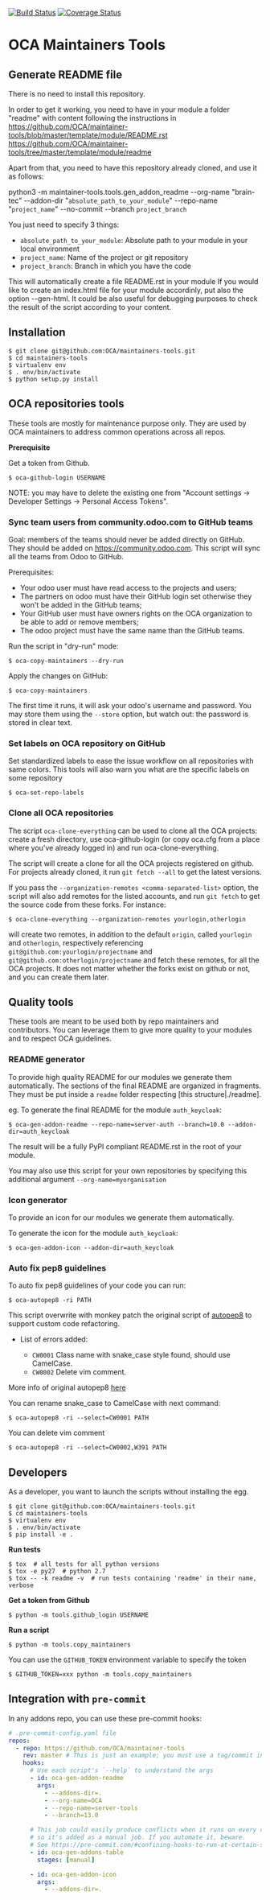 [![Build Status](https://travis-ci.org/OCA/maintainers-tools.svg?branch=master)](https://travis-ci.org/OCA/maintainers-tools)
[![Coverage Status](https://img.shields.io/coveralls/OCA/maintainers-tools.svg)](https://coveralls.io/r/OCA/maintainers-tools?branch=master)

# OCA Maintainers Tools

## Generate README file
There is no need to install this repository. 

In order to get it working, you need to have in your module a folder "readme" with content following the instructions in https://github.com/OCA/maintainer-tools/blob/master/template/module/README.rst
https://github.com/OCA/maintainer-tools/tree/master/template/module/readme

Apart from that, you need to have this repository already cloned, and use it as follows:

python3 -m maintainer-tools.tools.gen_addon_readme --org-name "brain-tec" --addon-dir "`absolute_path_to_your_module`" --repo-name "`project_name`" --no-commit --branch `project_branch`

You just need to specify 3 things:
- `absolute_path_to_your_module`: Absolute path to your module in your local environment
- `project_name`: Name of the project or git repository
- `project_branch`: Branch in which you have the code

This will automatically create a file README.rst in your module
If you would like to create an index.html file for your module accordinly, put also the option --gen-html.
It could be also useful for debugging purposes to check the result of the script according to your content. 

## Installation

    $ git clone git@github.com:OCA/maintainers-tools.git
    $ cd maintainers-tools
    $ virtualenv env
    $ . env/bin/activate
    $ python setup.py install

## OCA repositories tools

These tools are mostly for maintenance purpose only.
They are used by OCA maintainers to address common operations across all repos.

**Prerequisite**

Get a token from Github.

    $ oca-github-login USERNAME


NOTE: you may have to delete the existing one from
"Account settings -> Developer Settings -> Personal Access Tokens".


### Sync team users from community.odoo.com to GitHub teams

Goal: members of the teams should never be added directly on GitHub.
They should be added on https://community.odoo.com. This script will
sync all the teams from Odoo to GitHub.

Prerequisites:

* Your odoo user must have read access to the projects and users;
* The partners on odoo must have their GitHub login set otherwise they won't
  be added in the GitHub teams;
* Your GitHub user must have owners rights on the OCA organization to be
  able to add or remove members;
* The odoo project must have the same name than the GitHub teams.

Run the script in "dry-run" mode:

    $ oca-copy-maintainers --dry-run

Apply the changes on GitHub:

    $ oca-copy-maintainers

The first time it runs, it will ask your odoo's username and password.
You may store them using the `--store` option, but watch out: the password is stored in clear text.


### Set labels on OCA repository on GitHub

Set standardized labels to ease the issue workflow on all repositories with same colors.
This tools will also warn you what are the specific labels on some repository

    $ oca-set-repo-labels


### Clone all OCA repositories

The script `oca-clone-everything` can be used to clone all the OCA projects:
create a fresh directory, use oca-github-login (or copy oca.cfg from a place
where you've already logged in) and run oca-clone-everything.

The script will create a clone for all the OCA projects registered on
github. For projects already cloned, it run `git fetch --all` to get the
latest versions.

If you pass the `--organization-remotes
<comma-separated-list>` option, the script will also add remotes for the listed
accounts, and run `git fetch` to get the source code from these forks. For instance:

    $ oca-clone-everything --organization-remotes yourlogin,otherlogin

will create two remotes, in addition to the default `origin`, called
`yourlogin` and `otherlogin`, respectively referencing
`git@github.com:yourlogin/projectname` and
`git@github.com:otherlogin/projectname` and fetch these remotes, for all the
OCA projects. It does not matter whether the forks exist on github or not, and
you can create them later.


## Quality tools

These tools are meant to be used both by repo maintainers and contributors.
You can leverage them to give more quality to your modules and to respect OCA guidelines.


### README generator

To provide high quality README for our modules we generate them automatically.
The sections of the final README are organized in fragments.
They must be put inside a `readme` folder respecting [this structure|./readme].

eg.
To generate the final README for the module `auth_keycloak`:

    $ oca-gen-addon-readme --repo-name=server-auth --branch=10.0 --addon-dir=auth_keycloak

The result will be a fully PyPI compliant README.rst in the root of your module.

You may also use this script for your own repositories by specifying this
additional argument `--org-name=myorganisation`


### Icon generator

To provide an icon for our modules we generate them automatically.

To generate the icon for the module `auth_keycloak`:

    $ oca-gen-addon-icon --addon-dir=auth_keycloak


### Auto fix pep8 guidelines

To auto fix pep8 guidelines of your code you can run:

    $ oca-autopep8 -ri PATH

This script overwrite with monkey patch the original script of [autopep8](https://github.com/hhatto/autopep8)
to support custom code refactoring.

* List of errors added:

    - `CW0001` Class name with snake_case style found, should use CamelCase.
    - `CW0002` Delete vim comment.

More info of original autopep8 [here](https://pypi.python.org/pypi/autopep8/)

You can rename snake_case to CamelCase with next command:

    $ oca-autopep8 -ri --select=CW0001 PATH

You can delete vim comment

    $ oca-autopep8 -ri --select=CW0002,W391 PATH


## Developers

As a developer, you want to launch the scripts without installing the
egg.

    $ git clone git@github.com:OCA/maintainers-tools.git
    $ cd maintainers-tools
    $ virtualenv env
    $ . env/bin/activate
    $ pip install -e .

**Run tests**

    $ tox  # all tests for all python versions
    $ tox -e py27  # python 2.7
    $ tox -- -k readme -v  # run tests containing 'readme' in their name, verbose

**Get a token from Github**

    $ python -m tools.github_login USERNAME

**Run a script**

    $ python -m tools.copy_maintainers

You can use the `GITHUB_TOKEN` environment variable to specify the token

    $ GITHUB_TOKEN=xxx python -m tools.copy_maintainers

## Integration with `pre-commit`

In any addons repo, you can use these pre-commit hooks:

```yaml
# .pre-commit-config.yaml file
repos:
  - repo: https://github.com/OCA/maintainer-tools
    rev: master # This is just an example; you must use a tag/commit instead!
    hooks:
      # Use each script's `--help` to understand the args
      - id: oca-gen-addon-readme
        args:
          - --addons-dir=.
          - --org-name=OCA
          - --repo-name=server-tools
          - --branch=13.0

      # This job could easily produce conflicts when it runs on every commit,
      # so it's added as a manual job. If you automate it, beware.
      # See https://pre-commit.com/#confining-hooks-to-run-at-certain-stages
      - id: oca-gen-addons-table
        stages: [manual]

      - id: oca-gen-addon-icon
        args:
          - --addons-dir=.
```
